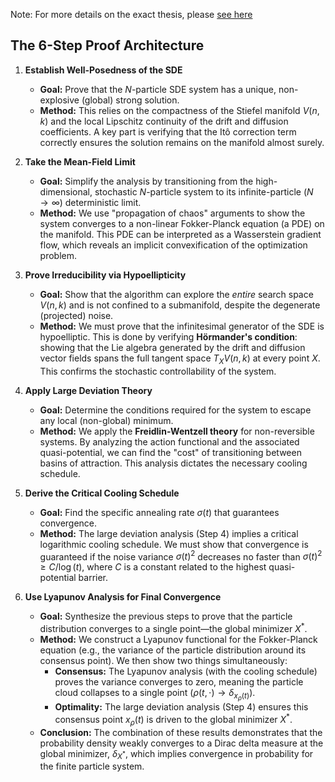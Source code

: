 Note: For more details on the exact thesis, please <a href='https://github.com/c0rmac/CBO-Stiefel/blob/main/cbo-stiefel/README.md'>see here</a>

## The 6-Step Proof Architecture

1.  **Establish Well-Posedness of the SDE**
    * **Goal:** Prove that the $N$-particle SDE system has a unique, non-explosive (global) strong solution.
    * **Method:** This relies on the compactness of the Stiefel manifold $V(n, k)$ and the local Lipschitz continuity of the drift and diffusion coefficients. A key part is verifying that the Itô correction term correctly ensures the solution remains on the manifold almost surely.

2.  **Take the Mean-Field Limit**
    * **Goal:** Simplify the analysis by transitioning from the high-dimensional, stochastic $N$-particle system to its infinite-particle ($N \to \infty$) deterministic limit.
    * **Method:** We use "propagation of chaos" arguments to show the system converges to a non-linear Fokker-Planck equation (a PDE) on the manifold. This PDE can be interpreted as a Wasserstein gradient flow, which reveals an implicit convexification of the optimization problem.

3.  **Prove Irreducibility via Hypoellipticity**
    * **Goal:** Show that the algorithm can explore the *entire* search space $V(n, k)$ and is not confined to a submanifold, despite the degenerate (projected) noise.
    * **Method:** We must prove that the infinitesimal generator of the SDE is hypoelliptic. This is done by verifying **Hörmander's condition**: showing that the Lie algebra generated by the drift and diffusion vector fields spans the full tangent space $T_X V(n, k)$ at every point $X$. This confirms the stochastic controllability of the system.

4.  **Apply Large Deviation Theory**
    * **Goal:** Determine the conditions required for the system to escape any local (non-global) minimum.
    * **Method:** We apply the **Freidlin-Wentzell theory** for non-reversible systems. By analyzing the action functional and the associated quasi-potential, we can find the "cost" of transitioning between basins of attraction. This analysis dictates the necessary cooling schedule.

5.  **Derive the Critical Cooling Schedule**
    * **Goal:** Find the specific annealing rate $\sigma(t)$ that guarantees convergence.
    * **Method:** The large deviation analysis (Step 4) implies a critical logarithmic cooling schedule. We must show that convergence is guaranteed if the noise variance $\sigma(t)^2$ decreases no faster than $\sigma(t)^2 \ge C/\log(t)$, where $C$ is a constant related to the highest quasi-potential barrier.

6.  **Use Lyapunov Analysis for Final Convergence**
    * **Goal:** Synthesize the previous steps to prove that the particle distribution converges to a single point—the global minimizer $X^*$.
    * **Method:** We construct a Lyapunov functional for the Fokker-Planck equation (e.g., the variance of the particle distribution around its consensus point). We then show two things simultaneously:
        * **Consensus:** The Lyapunov analysis (with the cooling schedule) proves the variance converges to zero, meaning the particle cloud collapses to a single point ($\rho(t, \cdot) \to \delta_{x_\rho(t)}$).
        * **Optimality:** The large deviation analysis (Step 4) ensures this consensus point $x_\rho(t)$ is driven to the global minimizer $X^*$.
    * **Conclusion:** The combination of these results demonstrates that the probability density weakly converges to a Dirac delta measure at the global minimizer, $\delta_{X^*}$, which implies convergence in probability for the finite particle system.
